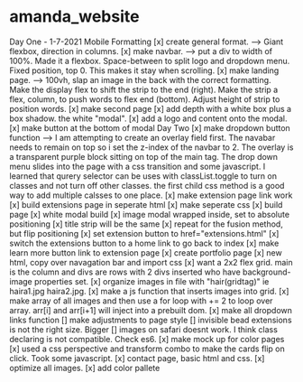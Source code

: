 # amanda_website
Day One - 1-7-2021
Mobile Formatting
[x] create general format.
    --> Giant flexbox, direction in columns.
[x] make navbar.
    --> put a div to width of 100%. Made it a 
      flexbox. Space-between to split logo and dropdown 
      menu. Fixed position, top 0. This makes it stay
      when scrolling.
[x] make landing page.
    --> 100vh, slap an image in the back with the correct
        formatting. Make the display flex to shift the strip
        to the end (right). Make the strip a flex, column, to push words to flex end (bottom). Adjust height of strip to position words.
[x] make second page
    [x] add depth with a white box plus a box shadow. 
        the white "modal". 
    [x] add a logo and content onto the modal.
    [x] make button at the bottom of modal
Day Two
[x] make dropdown button function
    --> I am attempting to create an overlay field first. The
        navabar needs to remain on top so i set the z-index of
        the navbar to 2. The overlay is a transparent purple block sitting on top of the main tag. The drop down menu 
        slides into the page with a css transition and some javascript. I learned that qurery selector can be uses with classList.toggle to turn on classes and not turn off other classes. the first child css method is a good way to add multiple calsses to one place.
[x] make extension page link work
    [x] build extensions page in seperate html
    [x] make seperate css
    [x] build page
        [x] white modal build
        [x] image modal wrapped inside, set to absolute positioning
        [x] title strip will be the same
        [x] repeat for the fusion method, but flip positioning
    [x] set extension button to href="extensions.html"
    [x] switch the extensions button to a home link to go back to index
[x] make learn more button link to extension page
[x] create portfolio page
    [x] new html, copy over navagation bar and import css
    [x] want a 2x2 flex grid. main is the column and divs 
        are rows with 2 divs inserted who have background-image
        properties set.
    [x] organize images in file with "hair(gridtag)" ie 
        haira1.jpg haira2.jpg.
    [x] make a js function that inserts images into grid.
        [x] make array of all images and then use a for loop
            with += 2 to loop over array. arr[i] and arr[i+1]
            will inject into a prebuilt dom. 
    [x] make all dropdown links function
[] make adjustments to page style
    [] invisible bead extensions is not the right size. Bigger
    [] images on safari doesnt work. I think class declaring is
        not compatible. Check es6.
[x] make mock up for color pages
    [x] used a css perspective and transform combo to make the cards flip on click. Took some javascript.
[x] contact page, basic html and css. 
[x] optimize all images. 
[x] add color pallete

